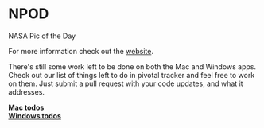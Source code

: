 NPOD
====

NASA Pic of the Day

For more information check out the [website](http://billcacy.github.io/NPOD).

There's still some work left to be done on both the Mac and Windows apps. Check out our list of things left to do in pivotal tracker and feel free to work on them. Just submit a pull request with your code updates, and what it addresses.

[**Mac todos**](https://www.pivotaltracker.com/n/projects/809635)<br />
[**Windows todos**](https://www.pivotaltracker.com/n/projects/809637)
